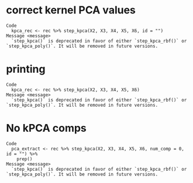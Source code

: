 # correct kernel PCA values

    Code
      kpca_rec <- rec %>% step_kpca(X2, X3, X4, X5, X6, id = "")
    Message <message>
      `step_kpca()` is deprecated in favor of either `step_kpca_rbf()` or `step_kpca_poly()`. It will be removed in future versions.

# printing

    Code
      kpca_rec <- rec %>% step_kpca(X2, X3, X4, X5, X6)
    Message <message>
      `step_kpca()` is deprecated in favor of either `step_kpca_rbf()` or `step_kpca_poly()`. It will be removed in future versions.

# No kPCA comps

    Code
      pca_extract <- rec %>% step_kpca(X2, X3, X4, X5, X6, num_comp = 0, id = "") %>%
        prep()
    Message <message>
      `step_kpca()` is deprecated in favor of either `step_kpca_rbf()` or `step_kpca_poly()`. It will be removed in future versions.

